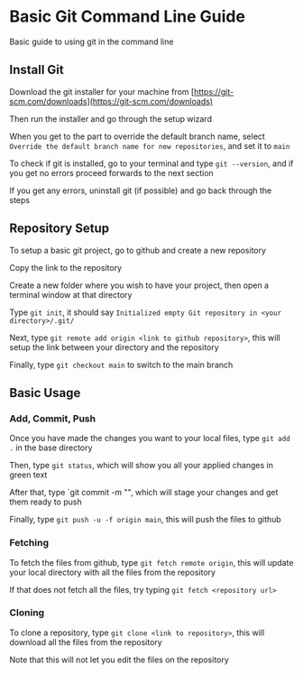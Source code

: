 # Basic Git Command Line Guide
Basic guide to using git in the command line

## Install Git
Download the git installer for your machine from [https://git-scm.com/downloads](https://git-scm.com/downloads)

Then run the installer and go through the setup wizard

When you get to the part to override the default branch name, select `Override the default branch name for new repositories`, and set it to `main`

To check if git is installed, go to your terminal and type `git --version`, and if you get no errors proceed forwards to the next section

If you get any errors, uninstall git (if possible) and go back through the steps


## Repository Setup

To setup a basic git project, go to github and create a new repository

Copy the link to the repository

Create a new folder where you wish to have your project, then open a terminal window at that directory

Type `git init`, it should say `Initialized empty Git repository in <your directory>/.git/`

Next, type `git remote add origin <link to github repository>`, this will setup the link between your directory and the repository

Finally, type `git checkout main` to switch to the main branch


## Basic Usage

### Add, Commit, Push

Once you have made the changes you want to your local files, type `git add .` in the base directory

Then, type `git status`, which will show you all your applied changes in green text

After that, type `git commit -m "<commit message>", which will stage your changes and get them ready to push

Finally, type `git push -u -f origin main`, this will push the files to github


### Fetching

To fetch the files from github, type `git fetch remote origin`, this will update your local directory with all the files from the repository

If that does not fetch all the files, try typing `git fetch <repository url>`


### Cloning

To clone a repository, type `git clone <link to repository>`, this will download all the files from the repository

Note that this will not let you edit the files on the repository
